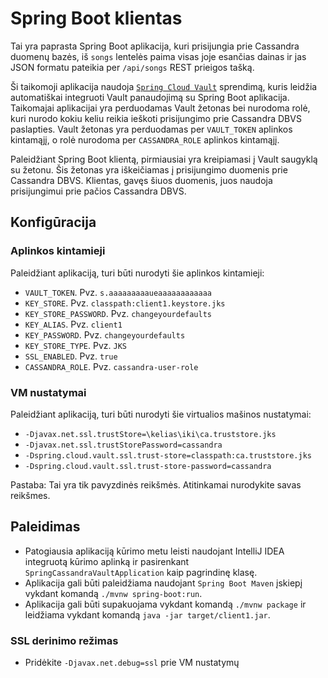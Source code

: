 # Spring Boot klientas

Tai yra paprasta Spring Boot aplikacija, kuri prisijungia prie Cassandra duomenų bazės, iš `songs` lentelės paima visas joje esančias dainas ir jas JSON formatu pateikia per `/api/songs` REST prieigos tašką.

Ši taikomoji aplikacija naudoja [`Spring Cloud Vault`](https://cloud.spring.io/spring-cloud-vault/reference/html/) sprendimą, kuris leidžia automatiškai integruoti Vault panaudojimą su Spring Boot aplikacija.
Taikomajai aplikacijai yra perduodamas Vault žetonas bei nurodoma rolė, kuri nurodo kokiu keliu reikia ieškoti prisijungimo prie Cassandra DBVS paslapties. Vault žetonas yra perduodamas per `VAULT_TOKEN` aplinkos kintamąjį, o rolė nurodoma per `CASSANDRA_ROLE` aplinkos kintamąjį.

Paleidžiant Spring Boot klientą, pirmiausiai yra kreipiamasi į Vault saugyklą su žetonu. Šis žetonas yra iškeičiamas į prisijungimo duomenis prie Cassandra DBVS. Klientas, gavęs šiuos duomenis, juos naudoja prisijungimui prie pačios Cassandra DBVS.

## Konfigūracija

### Aplinkos kintamieji
Paleidžiant aplikaciją, turi būti nurodyti šie aplinkos kintamieji:
- `VAULT_TOKEN`. Pvz. `s.aaaaaaaaaueaaaaaaaaaaaa`
- `KEY_STORE`. Pvz. `classpath:client1.keystore.jks`
- `KEY_STORE_PASSWORD`. Pvz. `changeyourdefaults`
- `KEY_ALIAS`. Pvz. `client1`
- `KEY_PASSWORD`. Pvz. `changeyourdefaults`
- `KEY_STORE_TYPE`. Pvz. `JKS`
- `SSL_ENABLED`. Pvz. `true`
- `CASSANDRA_ROLE`. Pvz. `cassandra-user-role`

### VM nustatymai
Paleidžiant aplikaciją, turi būti nurodyti šie virtualios mašinos nustatymai:
- `-Djavax.net.ssl.trustStore=\kelias\iki\ca.truststore.jks`
- `-Djavax.net.ssl.trustStorePassword=cassandra`
- `-Dspring.cloud.vault.ssl.trust-store=classpath:ca.truststore.jks`
- `-Dspring.cloud.vault.ssl.trust-store-password=cassandra`

Pastaba: Tai yra tik pavyzdinės reikšmės. Atitinkamai nurodykite savas reikšmes.

## Paleidimas
- Patogiausia aplikaciją kūrimo metu leisti naudojant IntelliJ IDEA integruotą kūrimo aplinką ir pasirenkant `SpringCassandraVaultApplication` kaip pagrindinę klasę.
- Aplikacija gali būti paleidžiama naudojant `Spring Boot Maven` įskiepį vykdant komandą `./mvnw spring-boot:run`.
- Aplikacija gali būti supakuojama vykdant komandą `./mvnw package` ir leidžiama vykdant komandą `java -jar target/client1.jar`.

### SSL derinimo režimas
- Pridėkite `-Djavax.net.debug=ssl` prie VM nustatymų